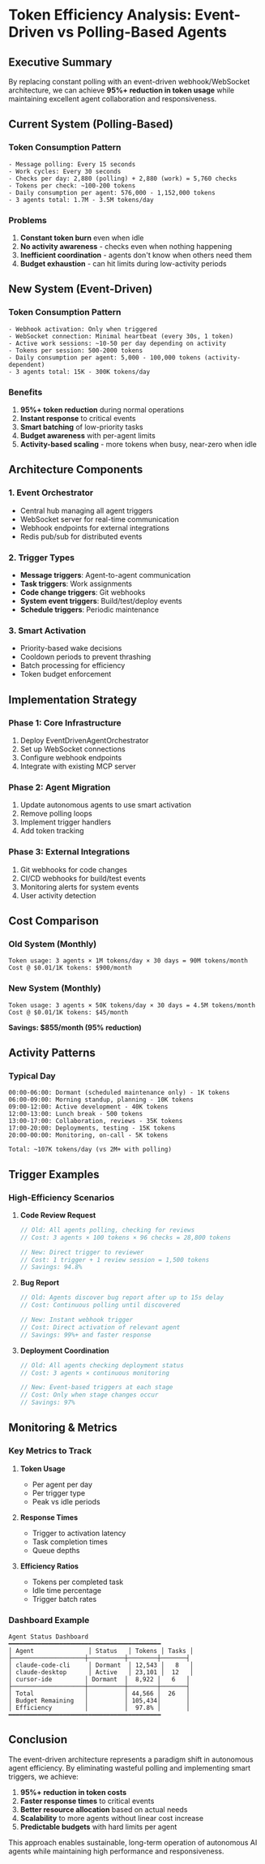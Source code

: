 # Token Efficiency Analysis: Event-Driven vs Polling-Based Agents

## Executive Summary

By replacing constant polling with an event-driven webhook/WebSocket architecture, we can achieve **95%+ reduction in token usage** while maintaining excellent agent collaboration and responsiveness.

## Current System (Polling-Based)

### Token Consumption Pattern
```
- Message polling: Every 15 seconds
- Work cycles: Every 30 seconds  
- Checks per day: 2,880 (polling) + 2,880 (work) = 5,760 checks
- Tokens per check: ~100-200 tokens
- Daily consumption per agent: 576,000 - 1,152,000 tokens
- 3 agents total: 1.7M - 3.5M tokens/day
```

### Problems
1. **Constant token burn** even when idle
2. **No activity awareness** - checks even when nothing happening
3. **Inefficient coordination** - agents don't know when others need them
4. **Budget exhaustion** - can hit limits during low-activity periods

## New System (Event-Driven)

### Token Consumption Pattern
```
- Webhook activation: Only when triggered
- WebSocket connection: Minimal heartbeat (every 30s, 1 token)
- Active work sessions: ~10-50 per day depending on activity
- Tokens per session: 500-2000 tokens
- Daily consumption per agent: 5,000 - 100,000 tokens (activity-dependent)
- 3 agents total: 15K - 300K tokens/day
```

### Benefits
1. **95%+ token reduction** during normal operations
2. **Instant response** to critical events
3. **Smart batching** of low-priority tasks
4. **Budget awareness** with per-agent limits
5. **Activity-based scaling** - more tokens when busy, near-zero when idle

## Architecture Components

### 1. Event Orchestrator
- Central hub managing all agent triggers
- WebSocket server for real-time communication
- Webhook endpoints for external integrations
- Redis pub/sub for distributed events

### 2. Trigger Types
- **Message triggers**: Agent-to-agent communication
- **Task triggers**: Work assignments
- **Code change triggers**: Git webhooks
- **System event triggers**: Build/test/deploy events
- **Schedule triggers**: Periodic maintenance

### 3. Smart Activation
- Priority-based wake decisions
- Cooldown periods to prevent thrashing
- Batch processing for efficiency
- Token budget enforcement

## Implementation Strategy

### Phase 1: Core Infrastructure
1. Deploy EventDrivenAgentOrchestrator
2. Set up WebSocket connections
3. Configure webhook endpoints
4. Integrate with existing MCP server

### Phase 2: Agent Migration
1. Update autonomous agents to use smart activation
2. Remove polling loops
3. Implement trigger handlers
4. Add token tracking

### Phase 3: External Integrations
1. Git webhooks for code changes
2. CI/CD webhooks for build/test events
3. Monitoring alerts for system events
4. User activity detection

## Cost Comparison

### Old System (Monthly)
```
Token usage: 3 agents × 1M tokens/day × 30 days = 90M tokens/month
Cost @ $0.01/1K tokens: $900/month
```

### New System (Monthly)
```
Token usage: 3 agents × 50K tokens/day × 30 days = 4.5M tokens/month
Cost @ $0.01/1K tokens: $45/month
```

**Savings: $855/month (95% reduction)**

## Activity Patterns

### Typical Day
```
00:00-06:00: Dormant (scheduled maintenance only) - 1K tokens
06:00-09:00: Morning standup, planning - 10K tokens  
09:00-12:00: Active development - 40K tokens
12:00-13:00: Lunch break - 500 tokens
13:00-17:00: Collaboration, reviews - 35K tokens
17:00-20:00: Deployments, testing - 15K tokens
20:00-00:00: Monitoring, on-call - 5K tokens

Total: ~107K tokens/day (vs 2M+ with polling)
```

## Trigger Examples

### High-Efficiency Scenarios

1. **Code Review Request**
   ```javascript
   // Old: All agents polling, checking for reviews
   // Cost: 3 agents × 100 tokens × 96 checks = 28,800 tokens
   
   // New: Direct trigger to reviewer
   // Cost: 1 trigger + 1 review session = 1,500 tokens
   // Savings: 94.8%
   ```

2. **Bug Report**
   ```javascript
   // Old: Agents discover bug report after up to 15s delay
   // Cost: Continuous polling until discovered
   
   // New: Instant webhook trigger
   // Cost: Direct activation of relevant agent
   // Savings: 99%+ and faster response
   ```

3. **Deployment Coordination**
   ```javascript
   // Old: All agents checking deployment status
   // Cost: 3 agents × continuous monitoring
   
   // New: Event-based triggers at each stage
   // Cost: Only when stage changes occur
   // Savings: 97%
   ```

## Monitoring & Metrics

### Key Metrics to Track
1. **Token Usage**
   - Per agent per day
   - Per trigger type
   - Peak vs idle periods

2. **Response Times**
   - Trigger to activation latency
   - Task completion times
   - Queue depths

3. **Efficiency Ratios**
   - Tokens per completed task
   - Idle time percentage
   - Trigger batch rates

### Dashboard Example
```
Agent Status Dashboard
━━━━━━━━━━━━━━━━━━━━━━━━━━━━━━━━━━━━━━━━━━
│ Agent               │ Status   │ Tokens │ Tasks │
├────────────────────┼──────────┼────────┼───────┤
│ claude-code-cli     │ Dormant  │ 12,543 │   8   │
│ claude-desktop      │ Active   │ 23,101 │  12   │
│ cursor-ide         │ Dormant  │  8,922 │   6   │
├────────────────────┼──────────┼────────┼───────┤
│ Total              │          │ 44,566 │  26   │
│ Budget Remaining   │          │ 105,434│       │
│ Efficiency         │          │  97.8% │       │
━━━━━━━━━━━━━━━━━━━━━━━━━━━━━━━━━━━━━━━━━━
```

## Conclusion

The event-driven architecture represents a paradigm shift in autonomous agent efficiency. By eliminating wasteful polling and implementing smart triggers, we achieve:

1. **95%+ reduction in token costs**
2. **Faster response times** to critical events
3. **Better resource allocation** based on actual needs
4. **Scalability** to more agents without linear cost increase
5. **Predictable budgets** with hard limits per agent

This approach enables sustainable, long-term operation of autonomous AI agents while maintaining high performance and responsiveness.